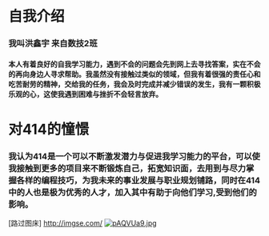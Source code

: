 #  自我介绍 
### 我叫洪鑫宇 来自数技2班
#### 本人有着良好的自我学习能力，遇到不会的问题会先到网上去寻找答案，实在不会的再向身边人寻求帮助。我虽然没有接触过类似的领域，但我有着很强的责任心和吃苦耐劳的精神，交给我的任务，我会及时完成并减少错误的发生，我有一颗积极乐观的心，这使我遇到困难与挫折不会轻言放弃。
# 对414的憧憬
### 我认为414是一个可以不断激发潜力与促进我学习能力的平台，可以使我接触到更多的项目来不断锻炼自己，拓宽知识面，去用到与尽力掌握各样的编程技巧，为我未来的事业发展与职业规划铺路，同时在414中的人也是极为优秀的人才，加入其中有助于向他们学习,受到他们的影响。
[路过图床] http://imgse.com/
[![pAQVUa9.jpg](https://s21.ax1x.com/2024/09/23/pAQVUa9.jpg)](https://imgse.com/i/pAQVUa9)